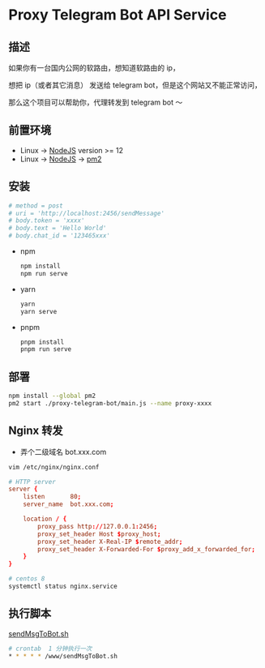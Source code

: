 # Proxy Telegram Bot API Service

## 描述

如果你有一台国内公网的软路由，想知道软路由的 ip，

想把 ip（或者其它消息） 发送给 telegram bot，但是这个网站又不能正常访问，

那么这个项目可以帮助你，代理转发到 telegram bot ～

## 前置环境

- Linux -> [NodeJS](https://nodejs.org/zh-cn/)               version >= 12
- Linux -> [NodeJS](https://nodejs.org/zh-cn/) -> [pm2](https://pm2.keymetrics.io/docs/usage/quick-start/)

## 安装

```bash
# method = post
# uri = 'http://localhost:2456/sendMessage'
# body.token = 'xxxx'
# body.text = 'Hello World'
# body.chat_id = '123465xxx'
```

- npm

  ```bash
  npm install
  npm run serve
  ```

- yarn

  ```bash
  yarn
  yarn serve
  ```

- pnpm
  ```bash
  pnpm install
  pnpm run serve
  ```

## 部署

```bash
npm install --global pm2
pm2 start ./proxy-telegram-bot/main.js --name proxy-xxxx
```

## Nginx 转发

- 弄个二级域名 bot.xxx.com

```bash
vim /etc/nginx/nginx.conf
```

```conf
# HTTP server
server {
    listen       80;
    server_name  bot.xxx.com;

    location / {
        proxy_pass http://127.0.0.1:2456;
        proxy_set_header Host $proxy_host;
        proxy_set_header X-Real-IP $remote_addr;
        proxy_set_header X-Forwarded-For $proxy_add_x_forwarded_for;
    }
}
```

```bash
# centos 8
systemctl status nginx.service
```

## 执行脚本

[sendMsgToBot.sh](https://github.com/zhixiangyao/proxy-telegram-bot-api/blob/main/sendMsgToBot.sh)

```bash
# crontab  1 分钟执行一次
* * * * * /www/sendMsgToBot.sh
```
